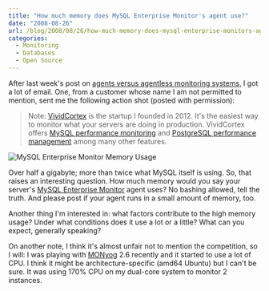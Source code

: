 ```yaml
---
title: "How much memory does MySQL Enterprise Monitor's agent use?"
date: "2008-08-26"
url: /blog/2008/08/26/how-much-memory-does-mysql-enterprise-monitors-agent-use/
categories:
  - Monitoring
  - Databases
  - Open Source
---
```

After last week's post on [agents versus agentless monitoring systems](/blog/2008/08/21/is-agent-based-or-agentless-monitoring-best/), I got a lot of email. One, from a customer whose name I am not permitted to mention, sent me the following action shot (posted with permission):

> Note: [VividCortex](https://vividcortex.com/) is the startup I founded in 2012. It's the easiest way to monitor what
> your servers are doing in production. VividCortex offers [MySQL performance
> monitoring](https://vividcortex.com/monitoring/mysql/) and [PostgreSQL
> performance management](https://vividcortex.com/monitoring/postgres/) among many
> other features.


![MySQL Enterprise Monitor Memory Usage](/media/2008/08/mysql-enterprise-monitor.jpg)

<!--more-->

Over half a gigabyte; more than twice what MySQL itself is using. So, that raises an interesting question. How much memory would you say your server's [MySQL Enterprise Monitor](http://www.mysql.com/) agent uses? No bashing allowed, tell the truth. And please post if your agent runs in a small amount of memory, too.

Another thing I'm interested in: what factors contribute to the high memory usage? Under what conditions does it use a lot or a little? What can you expect, generally speaking?

On another note, I think it's almost unfair not to mention the competition, so I will: I was playing with [MONyog](http://www.webyog.com/) 2.6 recently and it started to use a lot of CPU. I think it might be architecture-specific (amd64 Ubuntu) but I can't be sure. It was using 170% CPU on my dual-core system to monitor 2 instances.


